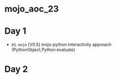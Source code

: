 # mojo_aoc_23
# Day 1
- ```01.mojo``` [V0.5]
mojo-python interactivity approach (PythonObject,Python.evaluate)
# Day 2
